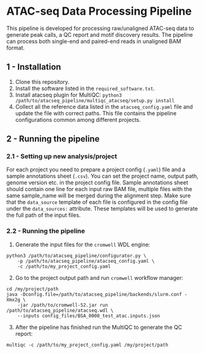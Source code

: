 # ATAC-seq Data Processing Pipeline

This pipeline is developed for processing raw/unaligned ATAC-seq data to generate peak calls, a QC report and motif 
discovery results. The pipeline can process both single-end and paired-end reads in unaligned BAM format.

## 1 - Installation

1. Clone this repository.
2. Install the software listed in the `required_software.txt`.
3. Install atacseq plugin for MultiQC: `python3 /path/to/atacseq_pipeline/multiqc_atacseq/setup.py install`
4. Collect all the reference data listed in the `atacseq_config.yaml` file and update the file with correct paths. This 
file contains the pipeline configurations common among different projects.

## 2 - Running the pipeline

### 2.1 - Setting up new analysis/project

For each project you need to prepare a project config (`.yaml`) file and a sample annotations sheet (`.csv`).
You can set the project name, output path, genome version etc. in the project config file.
Sample annotations sheet should contain one line for each input raw BAM file, multiple files with the same sample_name
will be merged during the alignment step. Make sure that the `data_source` template of each file is configured in the 
config file under the `data_sources:` attribute. These templates will be used to generate the full path of the input files.

### 2.2 - Running the pipeline
1. Generate the input files for the `cromwell` WDL engine:
```
python3 /path/to/atacseq_pipeline/configurator.py \
    -p /path/to/atacseq_pipeline/atacseq_config.yaml \
    -c /path/to/my_project_config.yaml
``` 
2. Go to the project output path and run `cromwell` workflow manager:
```
cd /my/project/path
java -Dconfig.file=/path/to/atacseq_pipeline/backends/slurm.conf -Xmx2g \
    -jar /path/to/cromwell-52.jar run /path/to/atacseq_pipeline/atacseq.wdl \
    --inputs config_files/BSA_0000_test_atac.inputs.json
```
3. After the pipeline has finished run the MultiQC to generate the QC report:
```
multiqc -c /path/to/my_project_config.yaml /my/project/path
```